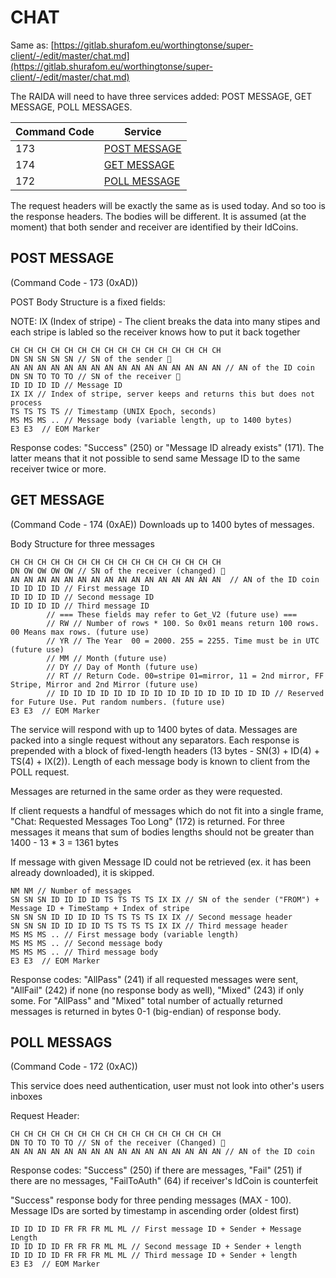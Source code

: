 # CHAT
Same as: [https://gitlab.shurafom.eu/worthingtonse/super-client/-/edit/master/chat.md](https://gitlab.shurafom.eu/worthingtonse/super-client/-/edit/master/chat.md)

The RAIDA will need to have three services added: POST MESSAGE, GET MESSAGE, 
POLL MESSAGES. 

Command Code | Service 
--- | --- 
173 | [POST MESSAGE](#post-message)
174 | [GET MESSAGE](#get-message)
172 | [POLL MESSAGE](#poll-message)

The request headers will be exactly the same as is used today. And so too is the response headers. 
The bodies will be different. It is assumed (at the moment) 
that both sender and receiver are identified by their IdCoins. 

## POST MESSAGE 
(Command Code - 173 (0xAD))

POST Body Structure is a fixed fields:

NOTE: IX (Index of stripe) - The client breaks the data into many stipes and each stripe is labled so the receiver knows how to put it back together

```
CH CH CH CH CH CH CH CH CH CH CH CH CH CH CH CH
DN SN SN SN SN // SN of the sender 🔴
AN AN AN AN AN AN AN AN AN AN AN AN AN AN AN AN // AN of the ID coin
DN SN TO TO TO // SN of the receiver 🔴
ID ID ID ID // Message ID
IX IX // Index of stripe, server keeps and returns this but does not process
TS TS TS TS // Timestamp (UNIX Epoch, seconds)
MS MS MS .. // Message body (variable length, up to 1400 bytes)
E3 E3  // EOM Marker

```
Response codes: "Success" (250) or "Message ID already exists" (171). The latter means that it not possible to send same Message ID to the same receiver twice or more.

## GET MESSAGE

(Command Code - 174 (0xAE))
Downloads up to 1400 bytes of messages.

Body Structure for three messages
```
CH CH CH CH CH CH CH CH CH CH CH CH CH CH CH CH
DN OW OW OW OW // SN of the receiver (changed) 🔴
AN AN AN AN AN AN AN AN AN AN AN AN AN AN AN AN  // AN of the ID coin
ID ID ID ID // First message ID
ID ID ID ID // Second message ID
ID ID ID ID // Third message ID
        // === These fields may refer to Get_V2 (future use) ===
        // RW // Number of rows * 100. So 0x01 means return 100 rows. 00 Means max rows. (future use)
        // YR // The Year  00 = 2000. 255 = 2255. Time must be in UTC (future use)
        // MM // Month (future use)
        // DY // Day of Month (future use)
        // RT // Return Code. 00=stripe 01=mirror, 11 = 2nd mirror, FF Stripe, Mirror and 2nd Mirror (future use)
        // ID ID ID ID ID ID ID ID ID ID ID ID ID ID ID ID // Reserved for Future Use. Put random numbers. (future use)
E3 E3  // EOM Marker

```
The service will respond with up to 1400 bytes of data. Messages are packed into a single request without any separators. Each response is prepended with a block of fixed-length headers (13 bytes - SN(3) + ID(4) + TS(4) + IX(2)). Length of each message body is known to client from the POLL request. 

Messages are returned in the same order as they were requested.

If client requests a handful of messages which do not fit into a single frame, "Chat: Requested Messages Too Long" (172) is returned. For three messages it means that sum of bodies lengths should not be greater than 1400 - 13 * 3 = 1361 bytes

If message with given Message ID could not be retrieved (ex. it has been already downloaded), it is skipped.

```
NM NM // Number of messages
SN SN SN ID ID ID ID TS TS TS TS IX IX // SN of the sender ("FROM") + Message ID + TimeStamp + Index of stripe
SN SN SN ID ID ID ID TS TS TS TS IX IX // Second message header
SN SN SN ID ID ID ID TS TS TS TS IX IX // Third message header
MS MS MS .. // First message body (variable length)
MS MS MS .. // Second message body
MS MS MS .. // Third message body
E3 E3  // EOM Marker
```
Response codes: "AllPass" (241) if all requested messages were sent, "AllFail" (242) if none (no response body as well), "Mixed" (243) if only some. For "AllPass" and "Mixed" total number of actually returned messages is returned in bytes 0-1 (big-endian) of response body.


## POLL MESSAGS
(Command Code - 172 (0xAC))

This service does need authentication, user must not look into other's users inboxes

Request Header:
```
CH CH CH CH CH CH CH CH CH CH CH CH CH CH CH CH
DN TO TO TO TO // SN of the receiver (Changed) 🔴
AN AN AN AN AN AN AN AN AN AN AN AN AN AN AN AN // AN of the ID coin
```
Response codes: "Success" (250) if there are messages, "Fail" (251) if there are no messages, "FailToAuth" (64) if receiver's IdCoin is counterfeit

"Success" response body for three pending messages (MAX - 100). Message IDs are sorted by timestamp in ascending order (oldest first) 
```
ID ID ID ID FR FR FR ML ML // First message ID + Sender + Message Length
ID ID ID ID FR FR FR ML ML // Second message ID + Sender + length
ID ID ID ID FR FR FR ML ML // Third message ID + Sender + length
E3 E3  // EOM Marker
```
